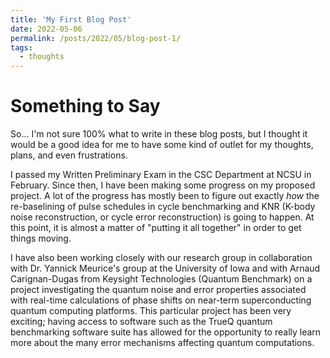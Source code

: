 ```yaml
---
title: 'My First Blog Post'
date: 2022-05-06
permalink: /posts/2022/05/blog-post-1/
tags:
  - thoughts
---
```



Something to Say
======
So... I'm not sure 100% what to write in these blog posts, but I thought it would be a good idea for me to have some kind of outlet for my thoughts, plans, and even frustrations.

I passed my Written Preliminary Exam in the CSC Department at NCSU in February. Since then, I have been making some progress on my proposed project. A lot of the progress has mostly been to figure out exactly *how* the re-baselining of pulse schedules in cycle benchmarking and KNR (K-body noise reconstruction, or cycle error reconstruction) is going to happen. At this point, it is almost a matter of "putting it all together" in order to get things moving.

I have also been working closely with our research group in collaboration with Dr. Yannick Meurice's group at the University of Iowa and with Arnaud Carignan-Dugas from Keysight Technologies (Quantum Benchmark) on a project investigating the quantum noise and error properties associated with real-time calculations of phase shifts on near-term superconducting quantum computing platforms. This particular project has been very exciting; having access to software such as the TrueQ quantum benchmarking software suite has allowed for the opportunity to really learn more about the many error mechanisms affecting quantum computations. 